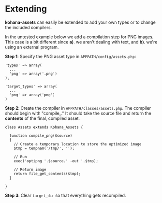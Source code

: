 # Extending

**kohana-assets** can easily be extended to add your own types or to change the 
included compilers.

In the untested example below we add a compilation step for PNG images. This case
is a bit different since **a)**. we aren't dealing with text, and **b)**. we're 
using an external program.

**Step 1**: Specify the PNG asset type in `APPPATH/config/assets.php`:

    'types' => array(
      ...
      'png' => array('.png')
    ),

    'target_types' => array(
      ...
      'png' => array('png')
    )

**Step 2**: Create the compiler in `APPPATH/classes/assets.php`. The compiler
should begin with  "compile\_." It should take the source file and return the
**contents** of the final, compiled asset.

    class Assets extends Kohana_Assets {

      function compile_png($source)
      {
        // Create a temporary location to store the optimized image
        $tmp = tempnam('/tmp/', '');

        // Run
        exec('optipng '.$source.' -out '.$tmp);

        // Return image
        return file_get_contents($tmp);
      }

    }

**Step 3**: Clear `target_dir` so that everything gets recompiled.



